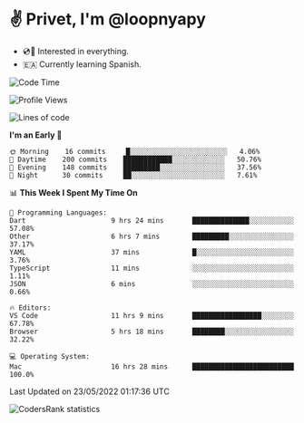 # ✌️ Privet, I'm @loopnyapy

- 💿📀 Interested in everything.
- 🇪🇦 Currently learning Spanish.

<!--START_SECTION:waka-->
![Code Time](http://img.shields.io/badge/Code%20Time-0%20secs-blue)

![Profile Views](http://img.shields.io/badge/Profile%20Views-20-blue)

![Lines of code](https://img.shields.io/badge/From%20Hello%20World%20I%27ve%20Written-143%20Thousand%20lines%20of%20code-blue)

**I'm an Early 🐤** 

```text
🌞 Morning    16 commits     █░░░░░░░░░░░░░░░░░░░░░░░░   4.06% 
🌆 Daytime    200 commits    ████████████░░░░░░░░░░░░░   50.76% 
🌃 Evening    148 commits    █████████░░░░░░░░░░░░░░░░   37.56% 
🌙 Night      30 commits     ██░░░░░░░░░░░░░░░░░░░░░░░   7.61%

```


📊 **This Week I Spent My Time On** 

```text
💬 Programming Languages: 
Dart                     9 hrs 24 mins       ██████████████░░░░░░░░░░░   57.08% 
Other                    6 hrs 7 mins        █████████░░░░░░░░░░░░░░░░   37.17% 
YAML                     37 mins             █░░░░░░░░░░░░░░░░░░░░░░░░   3.76% 
TypeScript               11 mins             ░░░░░░░░░░░░░░░░░░░░░░░░░   1.11% 
JSON                     6 mins              ░░░░░░░░░░░░░░░░░░░░░░░░░   0.66%

🔥 Editors: 
VS Code                  11 hrs 9 mins       █████████████████░░░░░░░░   67.78% 
Browser                  5 hrs 18 mins       ████████░░░░░░░░░░░░░░░░░   32.22%

💻 Operating System: 
Mac                      16 hrs 28 mins      █████████████████████████   100.0%

```


 Last Updated on 23/05/2022 01:17:36 UTC
<!--END_SECTION:waka-->

![CodersRank statistics](https://cr-ss-service.azurewebsites.net/api/ScreenShot?widget=summary&username=loopnyapy)
